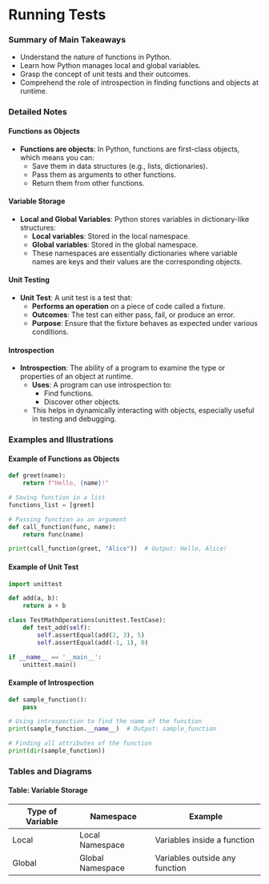 # Running Tests

### Summary of Main Takeaways
- Understand the nature of functions in Python.
- Learn how Python manages local and global variables.
- Grasp the concept of unit tests and their outcomes.
- Comprehend the role of introspection in finding functions and objects at runtime.

### Detailed Notes

#### Functions as Objects
- **Functions are objects**: In Python, functions are first-class objects, which means you can:
  - Save them in data structures (e.g., lists, dictionaries).
  - Pass them as arguments to other functions.
  - Return them from other functions.

#### Variable Storage
- **Local and Global Variables**: Python stores variables in dictionary-like structures:
  - **Local variables**: Stored in the local namespace.
  - **Global variables**: Stored in the global namespace.
  - These namespaces are essentially dictionaries where variable names are keys and their values are the corresponding objects.

#### Unit Testing
- **Unit Test**: A unit test is a test that:
  - **Performs an operation** on a piece of code called a fixture.
  - **Outcomes**: The test can either pass, fail, or produce an error.
  - **Purpose**: Ensure that the fixture behaves as expected under various conditions.

#### Introspection
- **Introspection**: The ability of a program to examine the type or properties of an object at runtime.
  - **Uses**: A program can use introspection to:
    - Find functions.
    - Discover other objects.
  - This helps in dynamically interacting with objects, especially useful in testing and debugging.

### Examples and Illustrations

#### Example of Functions as Objects
```python
def greet(name):
    return f"Hello, {name}!"

# Saving function in a list
functions_list = [greet]

# Passing function as an argument
def call_function(func, name):
    return func(name)

print(call_function(greet, "Alice"))  # Output: Hello, Alice!
```

#### Example of Unit Test
```python
import unittest

def add(a, b):
    return a + b

class TestMathOperations(unittest.TestCase):
    def test_add(self):
        self.assertEqual(add(2, 3), 5)
        self.assertEqual(add(-1, 1), 0)

if __name__ == '__main__':
    unittest.main()
```

#### Example of Introspection
```python
def sample_function():
    pass

# Using introspection to find the name of the function
print(sample_function.__name__)  # Output: sample_function

# Finding all attributes of the function
print(dir(sample_function))
```

### Tables and Diagrams

#### Table: Variable Storage
| Type of Variable | Namespace         | Example                       |
|------------------|-------------------|-------------------------------|
| Local            | Local Namespace   | Variables inside a function   |
| Global           | Global Namespace  | Variables outside any function|
